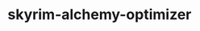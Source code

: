 # skyrim-alchemy-optimizer

<a href="[https://colab.research.google.com/github/brayvid/space-debris-eda/blob/main/space_debris_eda.ipynb](https://github.com/brayvid/skyrim-alchemy-optimizer/blob/main/skyrim_optimize_potions.ipynb)" rel="Open in Colab"><img src="https://colab.research.google.com/assets/colab-badge.svg" alt="" /></a>
